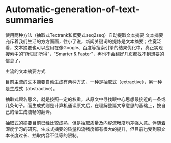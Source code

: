 # Automatic-generation-of-text-summaries
使用两种方法（抽取式Textrank和概要式seq2seq）自动提取文本摘要
文本摘要充斥着我们生活的方方面面，往小了说，新闻关键词的提炼是文本摘要；往宽泛看，文本摘要也可以应用在像Google、百度等搜索引擎的结果优化中，真正实现搜索中的“所见即所得”，“Smarter & Faster”，再也不会翻好几页都找不到想要的信息了。

主流的文本摘要方式


目前主流的文本摘要自动生成有两种方式，一种是抽取式（extractive），另一种是生成式（abstractive）。



抽取式顾名思义，就是按照一定的权重，从原文中寻找跟中心思想最接近的一条或几条句子。而生成式则是计算机通读原文后，在理解整篇文章意思的基础上，按自己的话生成流畅的翻译。



抽取式的摘要目前已经比较成熟，但是抽取质量及内容流畅度均差强人意。伴随着深度学习的研究，生成式摘要的质量和流畅度都有很大的提升，但目前也受到原文本长度过长、抽取内容不佳等的限制。
